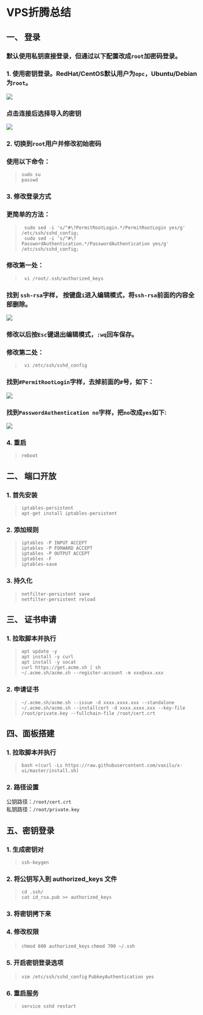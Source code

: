 # VPS折腾总结

## 一、 登录
### 默认使用私钥直接登录，但通过以下配置改成`root`加密码登录。  

### 1. 使用密钥登录。RedHat/CentOS默认用户为`opc`，Ubuntu/Debian为`root`。
![](pic/1.png)  
### 点击连接后选择导入的密钥
![](pic/2.png)
### 2. 切换到`root`用户并修改初始密码
### 使用以下命令：
> `sudo su`  
> `passwd`  
### 3. 修改登录方式
### **更简单的方法：**
> ` sudo sed -i 's/^#\?PermitRootLogin.*/PermitRootLogin yes/g' /etc/ssh/sshd_config;`  
> ` sudo sed -i 's/^#\?PasswordAuthentication.*/PasswordAuthentication yes/g' /etc/ssh/sshd_config;`  
### **修改第一处：**
> ` vi /root/.ssh/authorized_keys`  
### 找到 `ssh-rsa`字样， 按键盘`i`进入编辑模式，将`ssh-rsa`前面的内容全部删除。
![](pic/3.png)
### 修改以后按`Esc`键退出编辑模式，`:wq`回车保存。
### **修改第二处：**
> ` vi /etc/ssh/sshd_config`  
### 找到`#PermitRootLogin`字样，去掉前面的`#`号，如下：
![](pic/4.png)
### 找到`PasswordAuthentication no`字样，把`no`改成`yes`如下:
![](pic/5.png)
### 4. 重启
> `reboot`
### 
## 二、 端口开放
### 1. 首先安装
> `iptables-persistent`  
> `apt-get install iptables-persistent`
### 2. 添加规则
> `iptables -P INPUT ACCEPT`  
> `iptables -P FORWARD ACCEPT`  
> `iptables -P OUTPUT ACCEPT`  
> `iptables -F`  
> `iptables-save`
### 3. 持久化
> `netfilter-persistent save`  
> `netfilter-persistent reload`
## 三、 证书申请
### 1. 拉取脚本并执行
> `apt update -y`  
> `apt install -y curl`  
> `apt install -y socat`  
> `curl https://get.acme.sh | sh`  
> `~/.acme.sh/acme.sh --register-account -m xxx@xxx.xxx`   
### 2. 申请证书  
> `~/.acme.sh/acme.sh --issue -d xxxx.xxxx.xxx --standalone`  
> `~/.acme.sh/acme.sh --installcert -d xxxx.xxxx.xxx --key-file /root/private.key --fullchain-file /root/cert.crt`
## 四、面板搭建
### 1. 拉取脚本并执行
> `bash <(curl -Ls https://raw.githubusercontent.com/vaxilu/x-ui/master/install.sh)`  
### 2. 路径设置  
公钥路径：`/root/cert.crt`  
私钥路径：`/root/private.key`

## 五、密钥登录
### 1. 生成密钥对
> `ssh-keygen`  
### 2. 将公钥写入到 authorized_keys 文件  
> `cd .ssh/`  
> `cat id_rsa.pub >> authorized_keys`   
### 3. 将密钥拷下来  
### 4. 修改权限  
> `chmod 600 authorized_keys`
> `chmod 700 ~/.ssh`  
### 5. 开启密钥登录选项  
> `vim /etc/ssh/sshd_config`
> `PubkeyAuthentication yes`
### 6. 重启服务  
> `service sshd restart`
